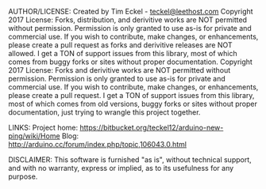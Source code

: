 AUTHOR/LICENSE:
Created by Tim Eckel - teckel@leethost.com
Copyright 2017 License: Forks, distribution, and derivitive works are NOT
permitted without permission. Permission is only granted to use as-is for
private and commercial use. If you wish to contribute, make changes, or
enhancements, please create a pull request as forks and derivitive releases
are NOT allowed. I get a TON of support issues from this library, most of
which comes from buggy forks or sites without proper documentation.
Copyright 2017 License: Forks and derivitive works are NOT permitted without
permission. Permission is only granted to use as-is for private and
commercial use. If you wish to contribute, make changes, or enhancements,
please create a pull request. I get a TON of support issues from this
library, most of which comes from old versions, buggy forks or sites without
proper documentation, just trying to wrangle this project together.

LINKS:
Project home: https://bitbucket.org/teckel12/arduino-new-ping/wiki/Home
Blog: http://arduino.cc/forum/index.php/topic,106043.0.html

DISCLAIMER:
This software is furnished "as is", without technical support, and with no 
warranty, express or implied, as to its usefulness for any purpose.